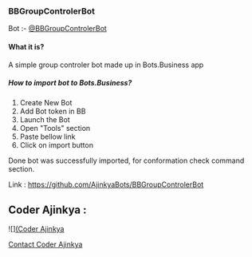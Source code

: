 ### BBGroupControlerBot
Bot :- [@BBGroupControlerBot](https://t.me/BBGroupControlerBot)

#### What it is?
A simple group controler bot made up in Bots.Business app

##### How to import bot to Bots.Business? 
1. Create New Bot
2. Add Bot token in BB
3. Launch the Bot
4. Open "Tools" section
5. Paste bellow link
6. Click on import button

Done bot was successfully imported, for conformation check command section.

Link : https://github.com/AjinkyaBots/BBGroupControlerBot

## Coder Ajinkya :

![][(Coder Ajinkya](https://t.me/buyedByajinkya/5571)

[Contact Coder Ajinkya](https://t.me/coderajinkya) 
